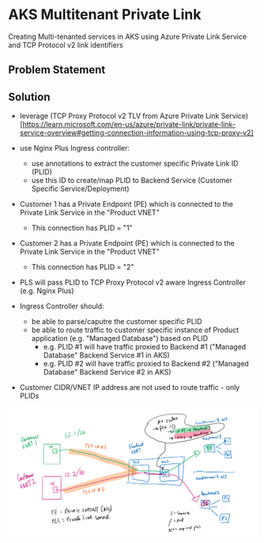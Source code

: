 # AKS Multitenant Private Link

Creating Multi-tenanted services in AKS using Azure Private Link Service and TCP Protocol v2 link identifiers 

## Problem Statement


## Solution

- leverage (TCP Proxy Protocol v2 TLV from Azure Private Link Service)[https://learn.microsoft.com/en-us/azure/private-link/private-link-service-overview#getting-connection-information-using-tcp-proxy-v2]
- use Nginx Plus Ingress controller:
    - use annotations to extract the customer specific Private Link ID (PLID)
    - use this ID to create/map PLID to Backend Service (Customer Specific Service/Deployment)

- Customer 1 has a Private Endpoint (PE) which is connected to the Private Link Service in the "Product VNET"
    - This connection has PLID = "1"
- Customer 2 has a Private Endpoint (PE) which is connected to the Private Link Service in the "Product VNET"
    - This connection has PLID = "2"
- PLS will pass PLID to TCP Proxy Protocol v2 aware Ingress Controller (e.g. Nginx Plus)
- Ingress Controller should:
    - be able to parse/caputre the customer specific PLID
    - be able to route traffic to customer specific instance of Product application (e.g. "Managed Database") based on PLID
        - e.g. PLID #1 will have traffic proxied to Backend #1 ("Managed Database" Backend Service #1 in AKS)
        - e.g. PLID #2 will have traffic proxied to Backend #2 ("Managed Database" Backend Service #2 in AKS)
- Customer CIDR/VNET IP address are not used to route traffic - only PLIDs

![Diagram](img/diagram.png "Diagram")
